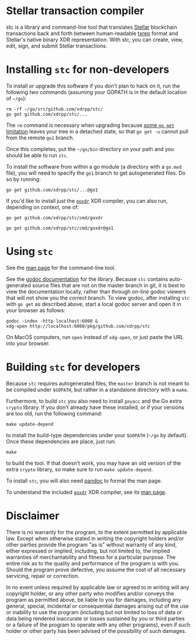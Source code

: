 # Stellar transaction compiler

stc is a library and command-line tool that translates
[Stellar](https://www.stellar.org/) blockchain transactions back and
forth between human-readable
[txrep](https://github.com/stellar/stellar-protocol/blob/master/ecosystem/sep-0011.md)
format and Stellar's native binary XDR representation.  With stc, you
can create, view, edit, sign, and submit Stellar transactions.

# Installing `stc` for non-developers

To install or upgrade this software if you don't plan to hack on it,
run the following two commands (assuming your GOPATH is in the default
location of `~/go`):

    rm -rf ~/go/src/github.com/xdrpp/stc/
    go get github.com/xdrpp/stc/...

The `rm` command is necessary when upgrading because [some `go get`
limitation](https://github.com/golang/go/issues/27526) leaves your
tree in a detached state, so that `go get -u` cannot pull from the
remote `go1` branch.

Once this completes, put the `~/go/bin` directory on your path and you
should be able to run `stc`.

To install the software from within a go module (a directory with a
`go.mod` file), you will need to specify the `go1` branch to get
autogenerated files.  Do so by running:

    go get github.com/xdrpp/stc/...@go1


If you'd like to install just the [`goxdr`](cmd/goxdr) XDR compiler,
you can also run, depending on context, one of:

    go get github.com/xdrpp/stc/cmd/goxdr

    go get github.com/xdrpp/stc/cmd/goxdr@go1

# Using `stc`

See the [man page](cmd/stc/stc.1.md) for the command-line tool.

See the [godoc documentation][gh-pages] for the library.  Because
`stc` contains auto-generated source files that are not on the master
branch in git, it is best to view the documentation locally, rather
than through on-line godoc viewers that will not show you the correct
branch.  To view godoc, after installing `stc` with `go get` as
described above, start a local godoc server and open it in your
browser as follows:

    godoc -index -http localhost:6060 &
    xdg-open http://localhost:6060/pkg/github.com/xdrpp/stc

On MacOS computers, run `open` instead of `xdg-open`, or just paste
the URL into your browser.

# Building `stc` for developers

Because `stc` requires autogenerated files, the `master` branch is not
meant to be compiled under `$GOPATH`, but rather in a standalone
directory with a `make`.

Furthermore, to build `stc` you also need to install `goyacc` and the
Go extra `crypto` library.  If you don't already have these installed,
or if your versions are too old, run the following command:

    make update-depend

to install the build-type dependencies under your `$GOPATH` (`~/go` by
default).  Once these dependencies are place, just run:

    make

to build the tool.  If that doesn't work, you may have an old version
of the extra `crypto` library, so make sure to run `make
update-depend`.

To install `stc`, you will also need [pandoc](https://pandoc.org/) to
format the man page.

To understand the included [`goxdr`](cmd/goxdr) XDR compiler, see its
[man page](cmd/goxdr/goxdr.1.md).

# Disclaimer

There is no warranty for the program, to the extent permitted by
applicable law.  Except when otherwise stated in writing the copyright
holders and/or other parties provide the program "as is" without
warranty of any kind, either expressed or implied, including, but not
limited to, the implied warranties of merchantability and fitness for
a particular purpose.  The entire risk as to the quality and
performance of the program is with you.  Should the program prove
defective, you assume the cost of all necessary servicing, repair or
correction.

In no event unless required by applicable law or agreed to in writing
will any copyright holder, or any other party who modifies and/or
conveys the program as permitted above, be liable to you for damages,
including any general, special, incidental or consequential damages
arising out of the use or inability to use the program (including but
not limited to loss of data or data being rendered inaccurate or
losses sustained by you or third parties or a failure of the program
to operate with any other programs), even if such holder or other
party has been advised of the possibility of such damages.

[gh-pages]: https://xdrpp.github.io/stc/pkg/github.com/xdrpp/stc/
